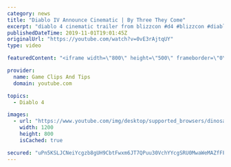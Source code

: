 ```yaml
---
category: news
title: "Diablo IV Announce Cinematic | By Three They Come"
excerpt: "diablo 4 cinematic trailer from blizzcon #d4 #blizzcon #diablo."
publishedDateTime: 2019-11-01T19:01:45Z
originalUrl: "https://youtube.com/watch?v=0vE3rAjtqUY"
type: video

featuredContent: "<iframe width=\"800\" height=\"500\" frameborder=\"0\" src=\"https://www.youtube.com/embed/0vE3rAjtqUY\" allow=\"accelerometer; autoplay; encrypted-media; gyroscope; picture-in-picture\" allowfullscreen></iframe>"

provider:
  name: Game Clips And Tips
  domain: youtube.com

topics:
  - Diablo 4

images:
  - url: "https://www.youtube.com/img/desktop/supported_browsers/dinosaur.png"
    width: 1200
    height: 800
    isCached: true

secured: "uPn5KSLJCNeiYcgzb8gUH9CbtFwxm6JT7QPuu30VchYYcgSRU0MwaWeMAZfFFr0ywtRG9UcD3qBlJoqbsbys5P4v9DOBLVoQv1QEWqUD2lIEPz/m/Vek/XQK6unqdbpAVHYjns4Q2rNvMROtK7keNtqS+eCKZTnFvDzrD8CBsJXUJx0QVUd8u88/z4+UWCZkK4aGLaubcZ/WbX+hvJ4NDBZVOlEqqlRPBxsNjq2MfbVigl5Jvia+70HFTxvUtFtMSThY7LqeRaEG1c/eUvyelS3wHlfMZrZeOXP43x/t6OKcRd4JoIDXy5K6Qx0g65jvY7NcPnw9mhw7lw2U5qhpPwGI2ZO+Rp+z561vpGkHglDvK4Ch2kfcVL8p/GN5rOkr73/JOOJ2WveQ+u7ndFe7rg==;/hdcfxwzqAAmspLvJZa5sw=="
---
```


